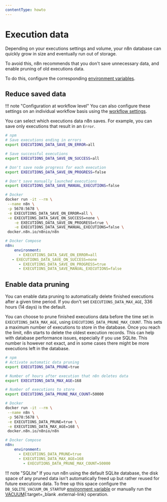 ```yaml
---
contentType: howto
---
```


# Execution data

Depending on your executions settings and volume, your n8n database can quickly grow in size and eventually run out of storage.

To avoid this, n8n recommends that you don't save unnecessary data, and enable pruning of old executions data.

To do this, configure the corresponding [environment variables](/hosting/environment-variables/environment-variables/#executions).

## Reduce saved data

!!! note "Configuration at workflow level"
	You can also configure these settings on an individual workflow basis using the [workflow settings](/workflows/workflows/#workflow-settings).

You can select which executions data n8n saves. For example, you can save only executions that result in an `Error`.

```sh
# npm
# Save executions ending in errors
export EXECUTIONS_DATA_SAVE_ON_ERROR=all

# Save successful executions
export EXECUTIONS_DATA_SAVE_ON_SUCCESS=all

# Don't save node progress for each execution
export EXECUTIONS_DATA_SAVE_ON_PROGRESS=false

# Don't save manually launched executions
export EXECUTIONS_DATA_SAVE_MANUAL_EXECUTIONS=false

```

```sh
# Docker
docker run -it --rm \
 --name n8n \
 -p 5678:5678 \
 -e EXECUTIONS_DATA_SAVE_ON_ERROR=all \
 -e EXECUTIONS_DATA_SAVE_ON_SUCCESS=none \
    -e EXECUTIONS_DATA_SAVE_ON_PROGRESS=true \
    -e EXECUTIONS_DATA_SAVE_MANUAL_EXECUTIONS=false \
 docker.n8n.io/n8nio/n8n
```

```yaml
# Docker Compose
n8n:
    environment:
      - EXECUTIONS_DATA_SAVE_ON_ERROR=all
   - EXECUTIONS_DATA_SAVE_ON_SUCCESS=none
      - EXECUTIONS_DATA_SAVE_ON_PROGRESS=true
      - EXECUTIONS_DATA_SAVE_MANUAL_EXECUTIONS=false
```

## Enable data pruning

You can enable data pruning to automatically delete finished executions after a given time period. If you don't set `EXECUTIONS_DATA_MAX_AGE`, 336 hours (14 days) is the default.

You can choose to prune finished executions data before the time set in `EXECUTIONS_DATA_MAX_AGE`, using `EXECUTIONS_DATA_PRUNE_MAX_COUNT`. This sets a maximum number of executions to store in the database. Once you reach the limit, n8n starts to delete the oldest execution records. This can help with database performance issues, especially if you use SQLite. This number is however not exact, and in some cases there might be more executions left in the database.

```sh
# npm
# Activate automatic data pruning
export EXECUTIONS_DATA_PRUNE=true

# Number of hours after execution that n8n deletes data
export EXECUTIONS_DATA_MAX_AGE=168

# Number of executions to store
export EXECUTIONS_DATA_PRUNE_MAX_COUNT=50000
```

```sh
# Docker
docker run -it --rm \
 --name n8n \
 -p 5678:5678 \
 -e EXECUTIONS_DATA_PRUNE=true \
 -e EXECUTIONS_DATA_MAX_AGE=168 \
 docker.n8n.io/n8nio/n8n
```

```yaml
# Docker Compose
n8n:
    environment:
      - EXECUTIONS_DATA_PRUNE=true
      - EXECUTIONS_DATA_MAX_AGE=168
	  	- EXECUTIONS_DATA_PRUNE_MAX_COUNT=50000
```

!!! note "SQLite"
	If you run n8n using the default SQLite database, the disk space of any pruned data isn't automatically freed up but rather reused for future executions data. To free up this space configure the `DB_SQLITE_VACUUM_ON_STARTUP` [environment variable](/hosting/environment-variables/environment-variables/#sqlite) or manually run the [VACUUM](https://www.sqlite.org/lang_vacuum.html){:target=_blank .external-link} operation.
